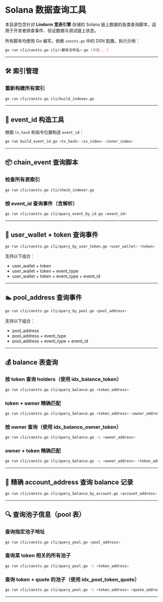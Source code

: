 # Solana 数据查询工具

本目录包含针对 **Lindorm 宽表引擎** 存储的 Solana 链上数据的各类查询脚本，适用于开发者排查事件、验证数据与调试链上状态。

所有脚本均使用 Go 编写，依赖 `consts.go` 中的 DSN 配置。执行示例：

```bash
go run cli/consts.go cli/<脚本文件名>.go [参数...]
```

---

## 🛠 索引管理

### 重新构建所有索引

```bash
go run cli/consts.go cli/build_indexes.go
```

---

## 🧮 event_id 构造工具

根据 `tx_hash` 和指令位置构造 `event_id`：

```bash
go run build_event_id.go <tx_hash> <ix_index> <inner_index>
```

---

## 📦 chain_event 查询脚本

### 检查所有表索引

```bash
go run cli/consts.go cli/check_indexer.go
```

### 按 event_id 查询事件（含解析）

```bash
go run cli/consts.go cli/query_event_by_id.go <event_id>
```

---

## 👤 user_wallet + token 查询事件

```bash
go run cli/consts.go cli/query_by_user_token.go <user_wallet> <token>
```

支持以下组合：

- user_wallet + token
- user_wallet + token + event_type
- user_wallet + token + event_type + event_id

---

## 🏊 pool_address 查询事件

```bash
go run cli/consts.go cli/query_by_pool.go <pool_address>
```

支持以下组合：

- pool_address
- pool_address + event_type
- pool_address + event_type + event_id

---

## 💰 balance 表查询

### 按 token 查询 holders（使用 idx_balance_token）

```bash
go run cli/consts.go cli/query_balance.go <token_address>
```

### token + owner 精确匹配

```bash
go run cli/consts.go cli/query_balance.go <token_address> <owner_address>
```

### 按 owner 查询（使用 idx_balance_owner_token）

```bash
go run cli/consts.go cli/query_balance.go -o <owner_address>
```

### owner + token 精确匹配

```bash
go run cli/consts.go cli/query_balance.go -o <owner_address> <token_address>
```

---

## 📄 精确 account_address 查询 balance 记录

```bash
go run cli/consts.go cli/query_balance_by_account.go <account_address>
```

---

## 🔍 查询池子信息（pool 表）

### 查询指定池子地址

```bash
go run cli/consts.go cli/query_pool.go <pool_address>
```

### 查询某 token 相关的所有池子

```bash
go run cli/consts.go cli/query_pool.go -t <token_address>
```

### 查询 token + quote 的池子（使用 idx_pool_token_quote）

```bash
go run cli/consts.go cli/query_pool.go -t <token_address> <quote_address>
```

---

